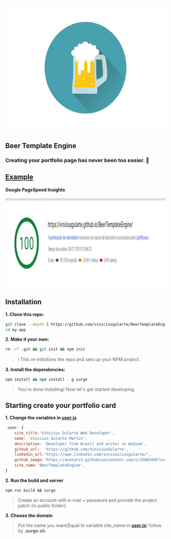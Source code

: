 <p align="center">
  <img witdth="400" height="400" src="beericon.png"/>
</p>

## Beer Template Engine

### Creating your portfolio page has never been too easier. :beers:

##  [Example](https://viniciusgularte.github.io/BeerTemplateEngine/)

#### Google PageSpeed Insights
<p align="center">
  <img witdth="400" height="280" src="google.png"/>
</p>

## Installation

**1. Clone this repo:**

```sh
git clone --depth 1 https://github.com/viniciusgularte/BeerTemplateEngine  my-app
cd my-app
```


**2. Make it your own:**

```sh
rm -rf .git && git init && npm init
```

> :information_source: This re-initializes the repo and sets up your NPM project.


**3. Install the dependencies:**

```sh
npm install && npm install - g surge
```

> You're done installing! Now let's get started developing.

## Starting create your portfolio card

**1. Change the variables in [user.js](https://github.com/ViniciusGularte/BeerTemplateEngine/blob/master/user.js)**

```javascript
 user: {
    site_title:'Vinicius Gularte Web Developer',
    name: 'Vinicius Gularte Martin',
    description: 'Developer from Brazil and writer in medium',
    github_url:  'https://github.com/ViniciusGularte',
    linkedin_url:'https://www.linkedin.com/in/viniciusgularte/',
    github_image:'https://avatars3.githubusercontent.com/u/25805846?s=460&v=4',
    site_name:'BeerTemplateEngine',
}
```
**2. Run the build and server**

```sh
npm run build && surge
```
> Create an account with e-mail + password and provide the project patch (in public folder).

**3. Choose the domain**

> Put the name you want(Equal to variable site_name in **[user.js](https://github.com/ViniciusGularte/BeerTemplateEngine/blob/master/user.js)**)  follow by **.surge.sh**.

